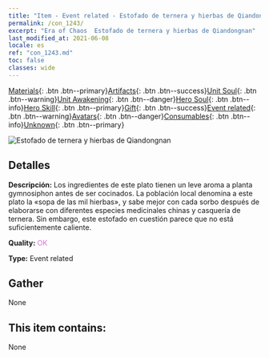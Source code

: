 ```yaml
---
title: "Item - Event related - Estofado de ternera y hierbas de Qiandongnan"
permalink: /con_1243/
excerpt: "Era of Chaos  Estofado de ternera y hierbas de Qiandongnan"
last_modified_at: 2021-06-08
locale: es
ref: "con_1243.md"
toc: false
classes: wide
---
```

 [Materials](/ItemsES/){: .btn .btn--primary}[Artifacts](/ItemsES/Artifacts/){: .btn .btn--success}[Unit Soul](/ItemsES/UnitSoul/){: .btn .btn--warning}[Unit Awakening](/ItemsES/UnitAwakening/){: .btn .btn--danger}[Hero Soul](/ItemsES/HeroSoul/){: .btn .btn--info}[Hero Skill](/ItemsES/HeroSkill/){: .btn .btn--primary}[Gift](/ItemsES/Gift/){: .btn .btn--success}[Event related](/ItemsES/Events/){: .btn .btn--warning}[Avatars](/ItemsES/Avatars/){: .btn .btn--danger}[Consumables](/ItemsES/Consumables/){: .btn .btn--info}[Unknown](/ItemsES/Unknown/){: .btn .btn--primary}

 ![Estofado de ternera y hierbas de Qiandongnan](/images/t/i_81532221.png)

## Detalles
 **Descripción:** Los ingredientes de este plato tienen un leve aroma a planta gymnosiphon antes de ser cocinados. La población local denomina a este plato la «sopa de las mil hierbas», y sabe mejor con cada sorbo después de elaborarse con diferentes especies medicinales chinas y casquería de ternera. Sin embargo, este estofado en cuestión parece que no está suficientemente caliente.

 **Quality:** <span style="color: #DA70D6">OK</span>

 **Type:** Event related

## Gather

  None

## This item contains:

  None

